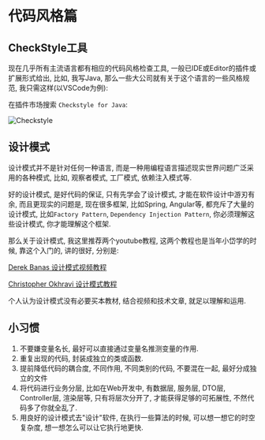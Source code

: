 # 代码风格篇

## CheckStyle工具

现在几乎所有主流语言都有相应的代码风格检查工具, 一般已IDE或Editor的插件或扩展形式给出, 比如, 我写Java, 那么一些大公司就有关于这个语言的一些风格规范, 我只需这样(以VSCode为例):

在插件市场搜索 `Checkstyle for Java`:

![Checkstyle](https://i.postimg.cc/0NvsL3qd/youtube.png)

## 设计模式

设计模式并不是针对任何一种语言, 而是一种用编程语言描述现实世界问题广泛采用的各种模式, 比如, 观察者模式, 工厂模式, 依赖注入模式等.

好的设计模式, 是好代码的保证, 只有先学会了设计模式, 才能在软件设计中游刃有余, 而且更现实的问题是, 现在很多框架, 比如Spring, Angular等, 都充斥了大量的设计模式, 比如`Factory Pattern`, `Dependency Injection Pattern`, 你必须理解这些设计模式, 你才能理解这个框架.

那么关于设计模式, 我这里推荐两个youtube教程, 这两个教程也是当年小岱学的时候, 靠这个入门的, 讲的很好, 分别是:

[Derek Banas 设计模式视频教程](https://www.youtube.com/watch?v=vNHpsC5ng_E&list=PLF206E906175C7E07)

[Christopher Okhravi 设计模式教程](https://www.youtube.com/channel/UCbF-4yQQAWw-UnuCd2Azfzg
)

个人认为设计模式没有必要买本教材, 结合视频和技术文章, 就足以理解和运用.

## 小习惯

1. 不要嫌变量名长, 最好可以直接通过变量名推测变量的作用.
2. 重复出现的代码, 封装成独立的类或函数.
3. 提前降低代码的耦合度, 不同作用, 不同类别的代码, 不要混在一起, 最好分成独立的文件
4. 将代码进行业务分层, 比如在Web开发中, 有数据层, 服务层, DTO层, Controller层, 渲染层等, 只有将层次分开了, 才能获得足够的可拓展性, 不然代码多了你就全乱了.
5. 用良好的设计模式去"设计"软件, 在执行一些算法的时候, 可以想一想它的时空复杂度, 想一想怎么可以让它执行地更快.
